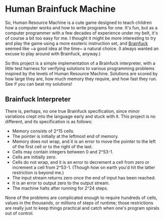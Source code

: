 # Human Brainfuck Machine
So, Human Resource Machine is a cute game designed to teach children how a computer works and how to write programs for one. It's fun, but as a computer programmer with a few decades of experience under my belt, it's of course a bit too easy for me. I thought it might be more interesting to try and play the game using a more esoteric instruction set, and [Brainfuck][] seemed like ~a good idea at the time~ a natural choice. (I always wanted an excuse to play around with Brainfuck, anyway.)

[Human Resource Machine]: https://tomorrowcorporation.com/humanresourcemachine
[Brainfuck]: https://esolangs.org/wiki/Brainfuck

So this project is a simple implementation of a Brainfuck interpreter, with a little test harness for verifying solutions to various programming problems inspired by the levels of Human Resource Machine. Solutions are scored by how large they are, how much memory they require, and how fast they run. See if you can beat my solutions!

## Brainfuck Interpreter
There is, perhaps, no one true Brainfuck specification, since minor variations crept into the language early and stuck with it. This project is no different, and its specification is as follows:

*   Memory consists of 2^15 cells.
*   The pointer is initially at the leftmost end of memory.
*   Memory does not wrap, and it is an error to move the pointer to the left of the first cell or to the right of the last.
*   Cells may contain integers between 0 and 2^53-1.
*   Cells are initially zero.
*   Cells do not wrap, and it is an error to decrement a cell from zero or increment a cell from 2^53-1. (Though how on earth you'd hit the latter restriction is beyond me.)
*   The input stream returns zero once the end of input has been reached.
*   It is an error to output zero to the output stream.
*   The machine halts after running for 2^24 steps.

None of the problems are complicated enough to require hundreds of cells, values in the thousands, or millions of steps of runtime; those restrictions are really just to keep things practical and catch when one's program spirals out of control.

